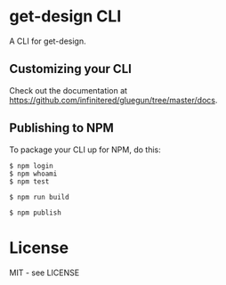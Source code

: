 # get-design CLI

A CLI for get-design.

## Customizing your CLI

Check out the documentation at https://github.com/infinitered/gluegun/tree/master/docs.

## Publishing to NPM

To package your CLI up for NPM, do this:

```shell
$ npm login
$ npm whoami
$ npm test

$ npm run build

$ npm publish
```

# License

MIT - see LICENSE

